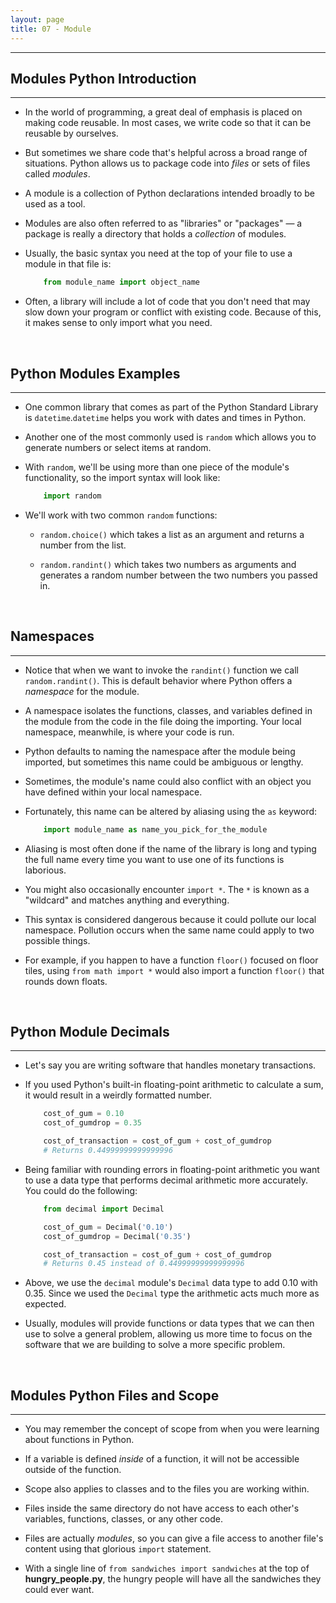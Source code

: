 ```yaml
---
layout: page
title: 07 - Module
---
```

***

## Modules Python Introduction
***

- In the world of programming, a great deal of emphasis is placed on making code reusable. In most cases, we write code so that it can be reusable by ourselves.

- But sometimes we share code that's helpful across a broad range of situations. Python allows us to package code into _files_ or sets of files called _modules_.

- A module is a collection of Python declarations intended broadly to be used as a tool.

- Modules are also often referred to as "libraries" or "packages" — a package is really a directory that holds a _collection_ of modules.

- Usually, the basic syntax you need at the top of your file to use a module in that file is:

    ```python
        from module_name import object_name
    ```

- Often, a library will include a lot of code that you don't need that may slow down your program or conflict with existing code. Because of this, it makes sense to only import what you need.

&nbsp;
## Python Modules Examples
***

- One common library that comes as part of the Python Standard Library is `datetime`.`datetime` helps you work with dates and times in Python.

- Another one of the most commonly used is `random` which allows you to generate numbers or select items at random.

- With `random`, we'll be using more than one piece of the module's functionality, so the import syntax will look like:

    ```python
        import random
    ```

- We'll work with two common `random` functions:

  - `random.choice()` which takes a list as an argument and returns a number from the list.

  - `random.randint()` which takes two numbers as arguments and generates a random number between the two numbers you passed in.

&nbsp;
## Namespaces
***

- Notice that when we want to invoke the `randint()` function we call `random.randint()`. This is default behavior where Python offers a _namespace_ for the module.

- A namespace isolates the functions, classes, and variables defined in the module from the code in the file doing the importing. Your local namespace, meanwhile, is where your code is run.

- Python defaults to naming the namespace after the module being imported, but sometimes this name could be ambiguous or lengthy.

- Sometimes, the module's name could also conflict with an object you have defined within your local namespace.

- Fortunately, this name can be altered by aliasing using the `as` keyword:

    ```python
        import module_name as name_you_pick_for_the_module
    ```

- Aliasing is most often done if the name of the library is long and typing the full name every time you want to use one of its functions is laborious.

- You might also occasionally encounter `import *`. The `*` is known as a "wildcard" and matches anything and everything.

- This syntax is considered dangerous because it could pollute our local namespace. Pollution occurs when the same name could apply to two possible things.

- For example, if you happen to have a function `floor()` focused on floor tiles, using `from math import *` would also import a function `floor()` that rounds down floats.

&nbsp;
## Python Module Decimals
***

- Let's say you are writing software that handles monetary transactions.

- If you used Python's built-in floating-point arithmetic to calculate a sum, it would result in a weirdly formatted number.

    ```python
        cost_of_gum = 0.10
        cost_of_gumdrop = 0.35

        cost_of_transaction = cost_of_gum + cost_of_gumdrop
        # Returns 0.44999999999999996
    ```

- Being familiar with rounding errors in floating-point arithmetic you want to use a data type that performs decimal arithmetic more accurately. You could do the following:

    ```python
        from decimal import Decimal

        cost_of_gum = Decimal('0.10')
        cost_of_gumdrop = Decimal('0.35')

        cost_of_transaction = cost_of_gum + cost_of_gumdrop
        # Returns 0.45 instead of 0.44999999999999996
    ```

- Above, we use the `decimal` module's `Decimal` data type to add 0.10 with 0.35. Since we used the `Decimal` type the arithmetic acts much more as expected.

- Usually, modules will provide functions or data types that we can then use to solve a general problem, allowing us more time to focus on the software that we are building to solve a more specific problem.

&nbsp;
## Modules Python Files and Scope
***

- You may remember the concept of scope from when you were learning about functions in Python.

- If a variable is defined _inside_ of a function, it will not be accessible outside of the function.

- Scope also applies to classes and to the files you are working within.

- Files inside the same directory do not have access to each other's variables, functions, classes, or any other code.

- Files are actually _modules_, so you can give a file access to another file's content using that glorious `import` statement.

- With a single line of `from sandwiches import sandwiches` at the top of __hungry_people.py__, the hungry people will have all the sandwiches they could ever want.